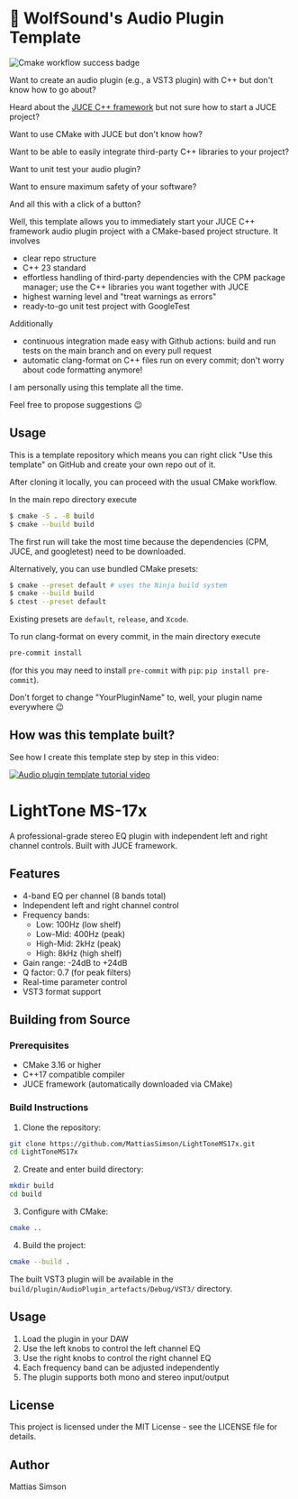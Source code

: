 # 🐺 WolfSound's Audio Plugin Template

![Cmake workflow success badge](https://github.com/JanWilczek/audio-plugin-template/actions/workflows/cmake.yml/badge.svg)

Want to create an audio plugin (e.g., a VST3 plugin) with C++ but don't know how to go about?

Heard about the [JUCE C++ framework](https://github.com/juce-framework/JUCE) but not sure how to start a JUCE project?

Want to use CMake with JUCE but don't know how?

Want to be able to easily integrate third-party C++ libraries to your project?

Want to unit test your audio plugin?

Want to ensure maximum safety of your software?

And all this with a click of a button?

Well, this template allows you to immediately start your JUCE C++ framework audio plugin project with a CMake-based project structure. It involves

* clear repo structure
* C++ 23 standard
* effortless handling of third-party dependencies with the CPM package manager; use the C++ libraries you want together with JUCE
* highest warning level and "treat warnings as errors"
* ready-to-go unit test project with GoogleTest

Additionally

* continuous integration made easy with Github actions: build and run tests on the main branch and on every pull request
* automatic clang-format on C++ files run on every commit; don't worry about code formatting anymore!

I am personally using this template all the time.

Feel free to propose suggestions 😉

## Usage

This is a template repository which means you can right click "Use this template" on GitHub and create your own repo out of it.

After cloning it locally, you can proceed with the usual CMake workflow.

In the main repo directory execute

```bash
$ cmake -S . -B build
$ cmake --build build
```

The first run will take the most time because the dependencies (CPM, JUCE, and googletest) need to be downloaded.

Alternatively, you can use bundled CMake presets:

```bash
$ cmake --preset default # uses the Ninja build system
$ cmake --build build
$ ctest --preset default
```

Existing presets are `default`, `release`, and `Xcode`.

To run clang-format on every commit, in the main directory execute

```bash
pre-commit install
```

(for this you may need to install `pre-commit` with `pip`: `pip install pre-commit`).

Don't forget to change "YourPluginName" to, well, your plugin name everywhere 😉

## How was this template built?

See how I create this template step by step in this video:

[![Audio plugin template tutorial video](http://img.youtube.com/vi/Uq7Hwt18s3s/0.jpg)](https://www.youtube.com/watch?v=Uq7Hwt18s3s "Audio plugin template tutorial video")

# LightTone MS-17x

A professional-grade stereo EQ plugin with independent left and right channel controls. Built with JUCE framework.

## Features

- 4-band EQ per channel (8 bands total)
- Independent left and right channel control
- Frequency bands:
  - Low: 100Hz (low shelf)
  - Low-Mid: 400Hz (peak)
  - High-Mid: 2kHz (peak)
  - High: 8kHz (high shelf)
- Gain range: -24dB to +24dB
- Q factor: 0.7 (for peak filters)
- Real-time parameter control
- VST3 format support

## Building from Source

### Prerequisites

- CMake 3.16 or higher
- C++17 compatible compiler
- JUCE framework (automatically downloaded via CMake)

### Build Instructions

1. Clone the repository:
```bash
git clone https://github.com/MattiasSimson/LightToneMS17x.git
cd LightToneMS17x
```

2. Create and enter build directory:
```bash
mkdir build
cd build
```

3. Configure with CMake:
```bash
cmake ..
```

4. Build the project:
```bash
cmake --build .
```

The built VST3 plugin will be available in the `build/plugin/AudioPlugin_artefacts/Debug/VST3/` directory.

## Usage

1. Load the plugin in your DAW
2. Use the left knobs to control the left channel EQ
3. Use the right knobs to control the right channel EQ
4. Each frequency band can be adjusted independently
5. The plugin supports both mono and stereo input/output

## License

This project is licensed under the MIT License - see the LICENSE file for details.

## Author

Mattias Simson
